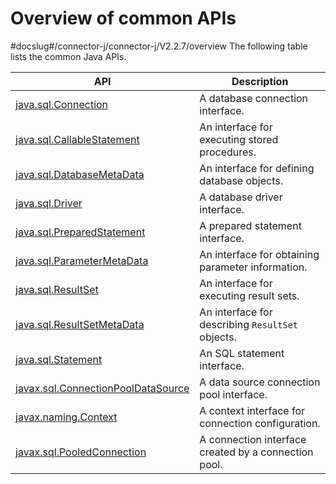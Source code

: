 Overview of common APIs 
============================================
#docslug#/connector-j/connector-j/V2.2.7/overview
The following table lists the common Java APIs. 


|                                        API                                        |                     Description                      |
|-----------------------------------------------------------------------------------|------------------------------------------------------|
| [java.sql.Connection]( ../16.common-interfaces/2.java-sql-connection.md)                | A database connection interface.                     |
| [java.sql.CallableStatement](../16.common-interfaces/3.java-sql-callablestatement.md)         | An interface for executing stored procedures.        |
| [java.sql.DatabaseMetaData]( ../16.common-interfaces/4.java-sql-databasemetadata.md)          | An interface for defining database objects.          |
| [java.sql.Driver](../16.common-interfaces/5.java-sql-driver.md)                    | A database driver interface.                         |
| [java.sql.PreparedStatement](../16.common-interfaces/6.java-sql-preparedstatement.md)         | A prepared statement interface.                      |
| [java.sql.ParameterMetaData](../16.common-interfaces/7.java-sql-parametermetadata.md)         | An interface for obtaining parameter information.    |
| [java.sql.ResultSet](../16.common-interfaces/8.java-sql-resultset.md)                 | An interface for executing result sets.              |
| [java.sql.ResultSetMetaData]( ../16.common-interfaces/9.java-sql-resultsetmetadata.md)         | An interface for describing `ResultSet` objects.     |
| [java.sql.Statement](../16.common-interfaces/10.java-sql-statement.md)                 | An SQL statement interface.                          |
| [javax.sql.ConnectionPoolDataSource](../16.common-interfaces/11.javax-sql-connectionpooldatasource.md) | A data source connection pool interface.             |
| [javax.naming.Context](../16.common-interfaces/12.javax-naming-context.md)               | A context interface for connection configuration.    |
| [javax.sql.PooledConnection](../16.common-interfaces/13.javax-sql-pooledconnection.md)         | A connection interface created by a connection pool. |


